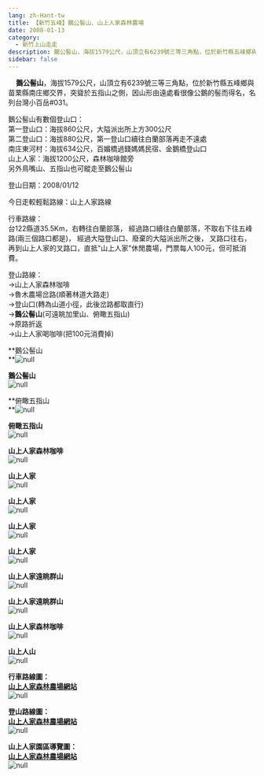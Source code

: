 ```yaml
---
lang: zh-Hant-tw
title: 【新竹五峰】鵝公髻山、山上人家森林農場
date: 2008-01-13
category: 
  - 新竹上山走走
description: 鵝公髻山，海拔1579公尺，山頂立有6239號三等三角點，位於新竹縣五峰鄉與苗栗縣南庄鄉交界，突聳於五指山之側，因山形由遠處看很像公鵝的髻而得名，名列台灣小百岳#031。
sidebar: false
---
```


    **鵝公髻山**，海拔1579公尺，山頂立有6239號三等三角點，位於新竹縣五峰鄉與苗栗縣南庄鄉交界，突聳於五指山之側，因山形由遠處看很像公鵝的髻而得名，名列台灣小百岳#031。

  
鵝公髻山有數個登山口：  
第一登山口：海拔860公尺，大隘派出所上方300公尺  
第二登山口：海拔880公尺，第一登山口續往白蘭部落再走不遠處  
南庄東河村：海拔634公尺，百媚橋過錢媽媽民宿、金鵝橋登山口  
山上人家：海拔1200公尺，森林咖啡館旁  
另外鳥嘴山、五指山也可縱走至鵝公髻山

登山日期：2008/01/12

今日走較輕鬆路線：山上人家路線

行車路線：  
台122縣道35.5Km，右轉往白蘭部落， 經過路口續往白蘭部落，不取右下往五峰路(兩三個路口都是)， 經過大隘登山口、廢棄的大隘派出所之後， 叉路口往右，再到山上人家的叉路口，直抵"山上人家"休閒農場，門票每人100元，但可抵消費。

登山路線：  
→山上人家森林咖啡  
→魯木農場岔路(順著林道大路走)  
→登山口(轉為山道小徑，此後岔路都取直行)  
→**鵝公髻山**(可遠眺加里山、俯瞰五指山)  
→原路折返  
→山上人家喝咖啡(把100元消費掉)

**鵝公髻山  
**![null](image/121692129_l.jpg)

**鵝公髻山**  
![null](image/121692133_l.jpg)

**俯瞰五指山  
**![null](image/121692136_l.jpg)

**俯瞰五指山**  
![null](image/121692145_l.jpg)

**山上人家森林咖啡**  
![null](image/121692185_l.jpg)

**山上人家**  
![null](image/121692192_l.jpg)

**山上人家**  
![null](image/121692205_l.jpg)

**山上人家**  
![null](image/121692213_l.jpg)

**山上人家**  
![null](image/121692216_l.jpg)

**山上人家遠眺群山**  
![null](image/121692224_l.jpg)

**山上人家遠眺群山**  
![null](image/121692277_l.jpg)

**山上人家森林咖啡**  
![null](image/121692279_l.jpg)

**山上人山**  
![null](image/121692284_l.jpg)

**行車路線圖：  
[山上人家森林農場網站](http://www.forest-park.biz/)**  
![null](image/121692031_l.jpg)

**登山路線圖：  
[山上人家森林農場網站](http://www.forest-park.biz/)**  
![null](image/121692022_l.jpg)

**山上人家園區導覽圖：  
[山上人家森林農場網站](http://www.forest-park.biz/)**  
![null](image/121692021_l.jpg)